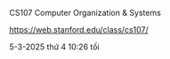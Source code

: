 
CS107 Computer Organization & Systems

https://web.stanford.edu/class/cs107/

5-3-2025 thứ 4 10:26 tối 

